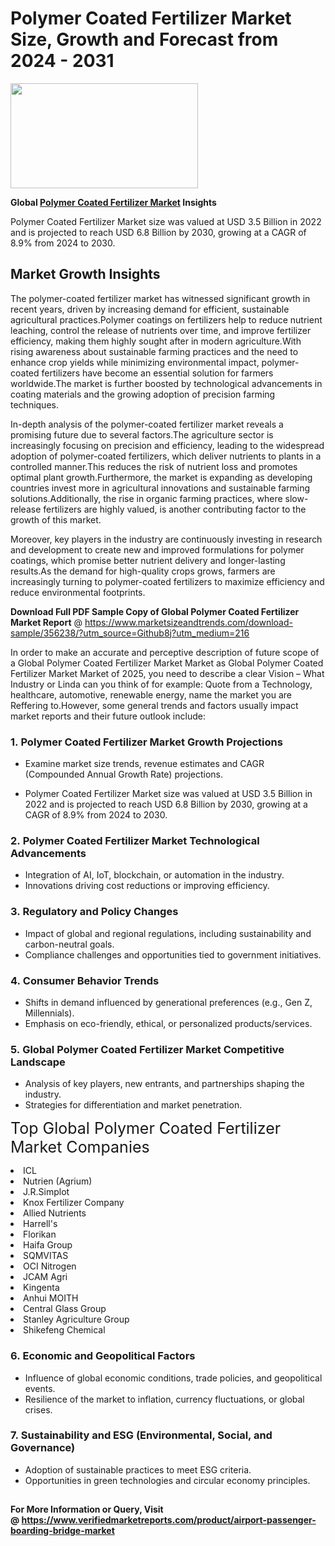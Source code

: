 <H1>Polymer Coated Fertilizer Market Size, Growth and Forecast from 2024 - 2031</H1><img class="aligncenter size-medium wp-image-584254" src="https://thirdeyenews.in/wp-content/uploads/2024/09/Global-Market-Research-300x168.jpeg" alt="" width="300" height="168" /><p><strong>Global&nbsp;<a href="https://www.marketsizeandtrends.com/download-sample/356238/?utm_source=Github8j?utm_medium=216">Polymer Coated Fertilizer Market</a> Insights</strong></p><p>Polymer Coated Fertilizer Market size was valued at USD 3.5 Billion in 2022 and is projected to reach USD 6.8 Billion by 2030, growing at a CAGR of 8.9% from 2024 to 2030.</p><p><h2>Market Growth Insights</h2> <p>The polymer-coated fertilizer market has witnessed significant growth in recent years, driven by increasing demand for efficient, sustainable agricultural practices.Polymer coatings on fertilizers help to reduce nutrient leaching, control the release of nutrients over time, and improve fertilizer efficiency, making them highly sought after in modern agriculture.With rising awareness about sustainable farming practices and the need to enhance crop yields while minimizing environmental impact, polymer-coated fertilizers have become an essential solution for farmers worldwide.The market is further boosted by technological advancements in coating materials and the growing adoption of precision farming techniques.</p> <p>In-depth analysis of the polymer-coated fertilizer market reveals a promising future due to several factors.The agriculture sector is increasingly focusing on precision and efficiency, leading to the widespread adoption of polymer-coated fertilizers, which deliver nutrients to plants in a controlled manner.This reduces the risk of nutrient loss and promotes optimal plant growth.Furthermore, the market is expanding as developing countries invest more in agricultural innovations and sustainable farming solutions.Additionally, the rise in organic farming practices, where slow-release fertilizers are highly valued, is another contributing factor to the growth of this market.</p> <p>Moreover, key players in the industry are continuously investing in research and development to create new and improved formulations for polymer coatings, which promise better nutrient delivery and longer-lasting results.As the demand for high-quality crops grows, farmers are increasingly turning to polymer-coated fertilizers to maximize efficiency and reduce environmental footprints.</p> <p><span class=""><strong>Download Full PDF Sample Copy of Global Polymer Coated Fertilizer Market Report</strong> @ <a href="https://www.marketsizeandtrends.com/download-sample/356238/?utm_source=Github8j?utm_medium=216" target="_blank">https://www.marketsizeandtrends.com/download-sample/356238/?utm_source=Github8j?utm_medium=216</a></span></p><p>In order to make an accurate and perceptive description of future scope of a Global&nbsp;Polymer Coated Fertilizer Market Market as Global&nbsp;Polymer Coated Fertilizer Market Market of 2025, you need to describe a clear Vision &ndash; What Industry or Linda can you think of for example: Quote from a Technology, healthcare, automotive, renewable energy, name the market you are Reffering to.However, some general trends and factors usually impact market reports and their future outlook include:</p><h3>1.&nbsp;<strong>Polymer Coated Fertilizer Market Growth Projections</strong></h3><ul><li>Examine market size trends, revenue estimates and CAGR (Compounded Annual Growth Rate) projections.</li><li><p>Polymer Coated Fertilizer Market size was valued at USD 3.5 Billion in 2022 and is projected to reach USD 6.8 Billion by 2030, growing at a CAGR of 8.9% from 2024 to 2030.</p></li></ul><h3>2.&nbsp;<strong>Polymer Coated Fertilizer Market Technological Advancements</strong></h3><ul><li>Integration of AI, IoT, blockchain, or automation in the industry.</li><li>Innovations driving cost reductions or improving efficiency.</li></ul><h3>3.&nbsp;<strong>Regulatory and Policy Changes</strong></h3><ul><li>Impact of global and regional regulations, including sustainability and carbon-neutral goals.</li><li>Compliance challenges and opportunities tied to government initiatives.</li></ul><h3>4.&nbsp;<strong>Consumer Behavior Trends</strong></h3><ul><li>Shifts in demand influenced by generational preferences (e.g., Gen Z, Millennials).</li><li>Emphasis on eco-friendly, ethical, or personalized products/services.</li></ul><h3>5.&nbsp;<strong>Global Polymer Coated Fertilizer Market Competitive Landscape</strong></h3><ul><li>Analysis of key players, new entrants, and partnerships shaping the industry.</li><li>Strategies for differentiation and market penetration.</li></ul><p data-pm-slice="1 1 []"><span style="color: inherit; font-family: inherit; font-size: 25px;">Top Global Polymer Coated Fertilizer Market Companies</span></p><div class="" data-test-id=""><p><li>ICL</li><li> Nutrien (Agrium)</li><li> J.R.Simplot</li><li> Knox Fertilizer Company</li><li> Allied Nutrients</li><li> Harrell's</li><li> Florikan</li><li> Haifa Group</li><li> SQMVITAS</li><li> OCI Nitrogen</li><li> JCAM Agri</li><li> Kingenta</li><li> Anhui MOITH</li><li> Central Glass Group</li><li> Stanley Agriculture Group</li><li> Shikefeng Chemical</li></p></div><h3>6.&nbsp;<strong>Economic and Geopolitical Factors</strong></h3><ul><li>Influence of global economic conditions, trade policies, and geopolitical events.</li><li>Resilience of the market to inflation, currency fluctuations, or global crises.</li></ul><h3>7.&nbsp;<strong>Sustainability and ESG (Environmental, Social, and Governance)</strong></h3><ul><li>Adoption of sustainable practices to meet ESG criteria.</li><li>Opportunities in green technologies and circular economy principles.</li></ul><h2><strong style="font-size: 14px;">For More Information or Query, Visit @&nbsp;</strong><a style="background-color: #ffffff; font-size: 14px;" href="https://www.marketsizeandtrends.com/report/polymer-coated-fertilizer-market/" target="_blank">https://www.verifiedmarketreports.com/product/airport-passenger-boarding-bridge-market</a></h2>
